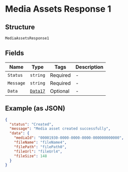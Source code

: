 
# Media Assets Response 1

## Structure

`MediaAssetsResponse1`

## Fields

| Name | Type | Tags | Description |
|  --- | --- | --- | --- |
| `Status` | `string` | Required | - |
| `Message` | `string` | Required | - |
| `Data` | [`Data17`](../../doc/models/data-17.md) | Optional | - |

## Example (as JSON)

```json
{
  "status": "Created",
  "message": "Media asset created successfully",
  "data": {
    "mediaId": "00001930-0000-0000-0000-000000000000",
    "fileName": "fileName4",
    "filePath": "filePath0",
    "fileUrl": "fileUrl4",
    "fileSize": 148
  }
}
```

